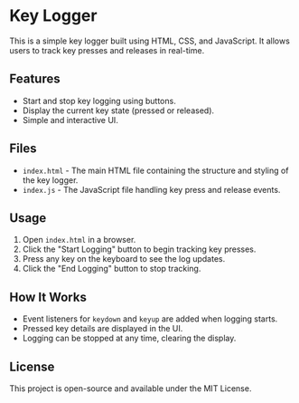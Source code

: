 # Key Logger

This is a simple key logger built using HTML, CSS, and JavaScript. It allows users to track key presses and releases in real-time.

## Features

- Start and stop key logging using buttons.
- Display the current key state (pressed or released).
- Simple and interactive UI.

## Files

- `index.html` - The main HTML file containing the structure and styling of the key logger.
- `index.js` - The JavaScript file handling key press and release events.

## Usage

1. Open `index.html` in a browser.
2. Click the "Start Logging" button to begin tracking key presses.
3. Press any key on the keyboard to see the log updates.
4. Click the "End Logging" button to stop tracking.

## How It Works

- Event listeners for `keydown` and `keyup` are added when logging starts.
- Pressed key details are displayed in the UI.
- Logging can be stopped at any time, clearing the display.

## License

This project is open-source and available under the MIT License.
